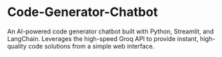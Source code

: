 # Code-Generator-Chatbot
An AI-powered code generator chatbot built with Python, Streamlit, and LangChain. Leverages the high-speed Groq API to provide instant, high-quality code solutions from a simple web interface.
